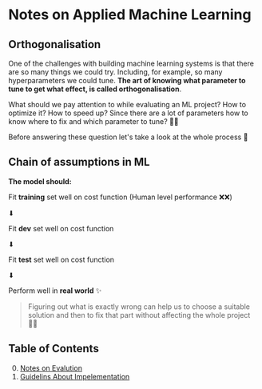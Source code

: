 # Notes on Applied Machine Learning

## Orthogonalisation
One of the challenges with building machine learning systems is that there are so many things we could try. Including, for example, so many hyperparameters we could tune. **The art of knowing what parameter to tune to get what effect, is called orthogonalisation**.

What should we pay attention to while evaluating an ML project? How to optimize it? How to speed up? Since there are a lot of parameters how to know where to fix and which parameter to tune? 🤔🤕

Before answering these question let's take a look at the whole process 🧐

## Chain of assumptions in ML
**The model should:**

Fit **training** set well on cost function  (Human level performance ❌❌)

⬇

Fit **dev** set well on cost function 

⬇

Fit **test** set well on cost function 

⬇

Perform well in **real world** ✨

> Figuring out what is exactly wrong can help us to choose a suitable solution and then to fix that part without affecting the whole project  👩‍🔧

## Table of Contents
0. [Notes on Evalution](0-Evaluation.md)
0. [Guidelins About Impelementation](1-Guidelines.md)